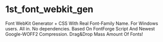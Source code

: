 # 1st_font_webkit_gen
Font WebKit Generator + CSS With Real Font-Family Name. For Windows users. All in. No dependencies. Based On FontForge Script And Newest Google-WOFF2 Compression. Drag&amp;Drop Mass Amount Of Fonts!
